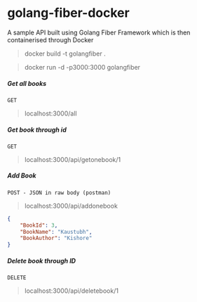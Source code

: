 # golang-fiber-docker
A sample API built using Golang Fiber Framework which is then containerised through Docker

> docker build -t golangfiber .

> docker run -d -p3000:3000 golangfiber

##### Get all books
`GET`
> localhost:3000/all

##### Get book through id
`GET`
> localhost:3000/api/getonebook/1

##### Add Book
`POST - JSON in raw body (postman)`
> localhost:3000/api/addonebook

```JSON
{
    "BookId": 3,
    "BookName": "Kaustubh",
    "BookAuthor": "Kishore"
}
```

##### Delete book through ID
`DELETE`
> localhost:3000/api/deletebook/1
